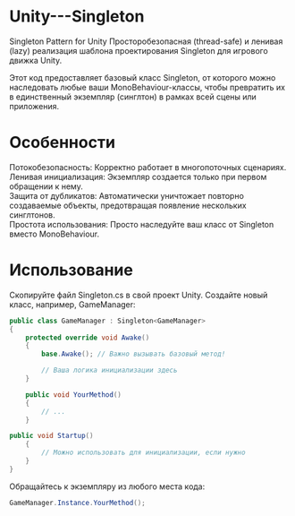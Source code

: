 # Unity---Singleton
Singleton Pattern for Unity
Просторобезопасная (thread-safe) и ленивая (lazy) реализация шаблона проектирования Singleton для игрового движка Unity.

Этот код предоставляет базовый класс Singleton<T>, от которого можно наследовать любые ваши MonoBehaviour-классы, чтобы превратить их в единственный экземпляр (синглтон) в рамках всей сцены или приложения.

Особенности
===
Потокобезопасность: Корректно работает в многопоточных сценариях. <br/>
Ленивая инициализация: Экземпляр создается только при первом обращении к нему.<br/>
Защита от дубликатов: Автоматически уничтожает повторно создаваемые объекты, предотвращая появление нескольких синглтонов. <br/>
Простота использования: Просто наследуйте ваш класс от Singleton<T> вместо MonoBehaviour. <br/>

Использование
===
Скопируйте файл Singleton.cs в свой проект Unity.
Создайте новый класс, например, GameManager:

```csharp
public class GameManager : Singleton<GameManager>
{
    protected override void Awake()
    {
        base.Awake(); // Важно вызывать базовый метод!

        // Ваша логика инициализации здесь
    }

    public void YourMethod()
    {
        // ...
    }

public void Startup()
    {
        // Можно использовать для инициализации, если нужно
    }
}
```

Обращайтесь к экземпляру из любого места кода:
```csharp
GameManager.Instance.YourMethod();
```
